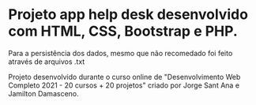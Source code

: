 # Projeto app help desk desenvolvido com HTML, CSS, Bootstrap e PHP.

Para a persistência dos dados, mesmo que não recomedado foi feito através de arquivos .txt 

Projeto desenvolvido durante o curso online de "Desenvolvimento Web Completo 2021 - 20 cursos + 20 projetos" criado por Jorge Sant Ana e Jamilton Damasceno.